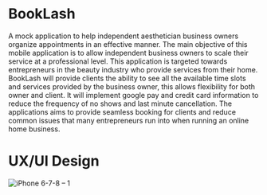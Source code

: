 # BookLash
A mock application to help independent aesthetician business owners organize appointments in an effective manner. The main objective of this mobile application is to allow independent business owners to scale their service at a professional level. This application is targeted towards entrepreneurs in the beauty industry who provide services from their home. 
BookLash will provide clients the ability to see all the available time slots and services provided by the business owner, this allows flexibility for both owner and client. It will implement google pay and credit card information  to reduce  the frequency of no shows and last minute cancellation. The applications aims to provide seamless booking for clients and reduce common issues that many entrepreneurs run into when running an online home business. 


# UX/UI Design
![iPhone 6-7-8 – 1](https://user-images.githubusercontent.com/39067937/60747356-8fc99c00-9f52-11e9-88b7-01f9a104851a.png)
